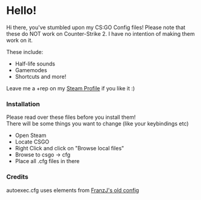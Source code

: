 # Hello!
Hi there, you've stumbled upon my CS:GO Config files!
Please note that these do NOT work on Counter-Strike 2. I have no intention of making them work on it.

These include: 
- Half-life sounds
- Gamemodes
- Shortcuts and more!
  
Leave me a +rep on my [Steam Profile](https://steamcommunity.com/id/limatt/) if you like it :)
   
### Installation
Please read over these files before you install them!  
There will be some things you want to change (like your keybindings etc)

- Open Steam
- Locate CSGO
- Right Click and click on "Browse local files"
- Browse to csgo -> cfg
- Place all .cfg files in there
### Credits
autoexec.cfg uses elements from [FranzJ's old config](https://www.youtube.com/watch?v=KIck3ZEXIfU)
